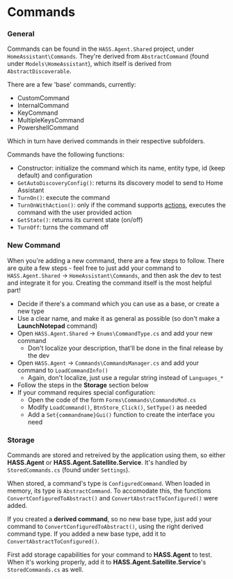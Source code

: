 # Commands

### General

Commands can be found in the `HASS.Agent.Shared` project, under `HomeAssistant\Commands`. They're derived from `AbstractCommand` (found under `Models\HomeAssistant`), which itself is derived from `AbstractDiscoverable`.

There are a few 'base' commands, currently:

* CustomCommand
* InternalCommand
* KeyCommand
* MultipleKeysCommand
* PowershellCommand

Which in turn have derived commands in their respective subfolders. 

Commands have the following functions:

* Constructor: initialize the command which its name, entity type, id (keep default) and configuration
* `GetAutoDiscoveryConfig()`: returns its discovery model to send to Home Assistant
* `TurnOn()`: execute the command
* `TurnOnWithAction()`: only if the command supports [actions](https://hassagent.readthedocs.io/en/latest/commands/actions-usage-and-examples/), executes the command with the user provided action
* `GetState()`: returns its current state (on/off)
* `TurnOff`: turns the command off

### New Command

When you're adding a new command, there are a few steps to follow. There are quite a few steps - feel free to just add your command to `HASS.Agent.Shared` -> `HomeAssistant\Commands`, and then ask the dev to test and integrate it for you. Creating the command itself is the most helpful part!

* Decide if there's a command which you can use as a base, or create a new type
* Use a clear name, and make it as general as possible (so don't make a **LaunchNotepad** command)
* Open `HASS.Agent.Shared` -> `Enums\CommandType.cs` and add your new command
  * Don't localize your description, that'll be done in the final release by the dev
* Open `HASS.Agent` -> `Commands\CommandsManager.cs` and add your command to `LoadCommandInfo()`
  * Again, don't localize, just use a regular string instead of `Languages_*`
* Follow the steps in the **Storage** section below
* If your command requires special configuration: 
  * Open the code of the form `Forms\Commands\CommandsMod.cs`
  * Modify `LoadCommand()`, `BtnStore_Click()`, `SetType()` as needed
  * Add a `Set{commandname}Gui()` function to create the interface you need
  
### Storage

Commands are stored and retreived by the application using them, so either **HASS.Agent** or **HASS.Agent.Satellite.Service**. It's handled by `StoredCommands.cs` (found under `Settings`).

When stored, a command's type is `ConfiguredCommand`. When loaded in memory, its type is `AbstractCommand`. To accomodate this, the functions `ConvertConfiguredToAbstract()` and `ConvertAbstractToConfigured()` were added. 

If you created a **derived command**, so no new base type, just add your command to `ConvertConfiguredToAbstract()`, using the right derived command type. If you added a new base type, add it to `ConvertAbstractToConfigured()`.

First add storage capabilities for your command to **HASS.Agent** to test. When it's working properly, add it to **HASS.Agent.Satellite.Service**'s `StoredCommands.cs` as well.
